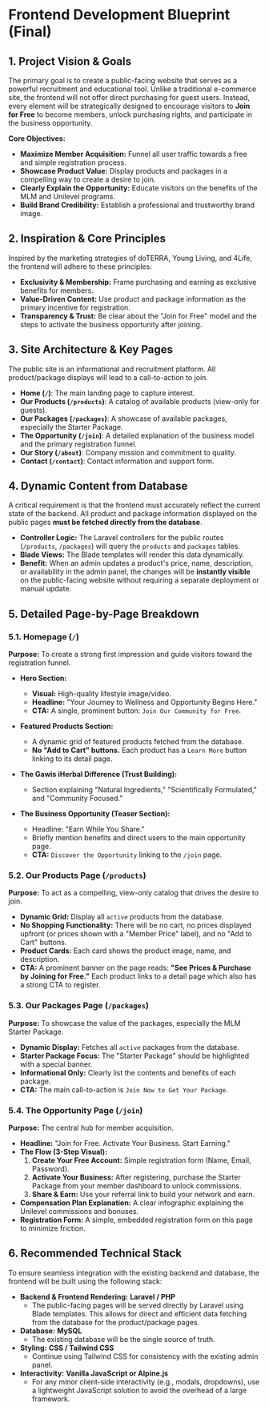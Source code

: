 # Frontend Development Blueprint (Final)

## 1. Project Vision & Goals

The primary goal is to create a public-facing website that serves as a powerful recruitment and educational tool. Unlike a traditional e-commerce site, the frontend will not offer direct purchasing for guest users. Instead, every element will be strategically designed to encourage visitors to **Join for Free** to become members, unlock purchasing rights, and participate in the business opportunity.

**Core Objectives:**
- **Maximize Member Acquisition:** Funnel all user traffic towards a free and simple registration process.
- **Showcase Product Value:** Display products and packages in a compelling way to create a desire to join.
- **Clearly Explain the Opportunity:** Educate visitors on the benefits of the MLM and Unilevel programs.
- **Build Brand Credibility:** Establish a professional and trustworthy brand image.

## 2. Inspiration & Core Principles

Inspired by the marketing strategies of doTERRA, Young Living, and 4Life, the frontend will adhere to these principles:

- **Exclusivity & Membership:** Frame purchasing and earning as exclusive benefits for members.
- **Value-Driven Content:** Use product and package information as the primary incentive for registration.
- **Transparency & Trust:** Be clear about the "Join for Free" model and the steps to activate the business opportunity after joining.

## 3. Site Architecture & Key Pages

The public site is an informational and recruitment platform. All product/package displays will lead to a call-to-action to join.

- **Home (`/`)**: The main landing page to capture interest.
- **Our Products (`/products`)**: A catalog of available products (view-only for guests).
- **Our Packages (`/packages`)**: A showcase of available packages, especially the Starter Package.
- **The Opportunity (`/join`)**: A detailed explanation of the business model and the primary registration funnel.
- **Our Story (`/about`)**: Company mission and commitment to quality.
- **Contact (`/contact`)**: Contact information and support form.

## 4. Dynamic Content from Database

A critical requirement is that the frontend must accurately reflect the current state of the backend. All product and package information displayed on the public pages **must be fetched directly from the database**.

- **Controller Logic:** The Laravel controllers for the public routes (`/products`, `/packages`) will query the `products` and `packages` tables.
- **Blade Views:** The Blade templates will render this data dynamically.
- **Benefit:** When an admin updates a product's price, name, description, or availability in the admin panel, the changes will be **instantly visible** on the public-facing website without requiring a separate deployment or manual update.

## 5. Detailed Page-by-Page Breakdown

### 5.1. Homepage (`/`)
**Purpose:** To create a strong first impression and guide visitors toward the registration funnel.

- **Hero Section:**
  - **Visual:** High-quality lifestyle image/video.
  - **Headline:** "Your Journey to Wellness and Opportunity Begins Here."
  - **CTA:** A single, prominent button: `Join Our Community for Free`.

- **Featured Products Section:**
  - A dynamic grid of featured products fetched from the database.
  - **No "Add to Cart" buttons.** Each product has a `Learn More` button linking to its detail page.

- **The Gawis iHerbal Difference (Trust Building):**
  - Section explaining "Natural Ingredients," "Scientifically Formulated," and "Community Focused."

- **The Business Opportunity (Teaser Section):**
  - Headline: "Earn While You Share."
  - Briefly mention benefits and direct users to the main opportunity page.
  - **CTA:** `Discover the Opportunity` linking to the `/join` page.

### 5.2. Our Products Page (`/products`)
**Purpose:** To act as a compelling, view-only catalog that drives the desire to join.

- **Dynamic Grid:** Display all `active` products from the database.
- **No Shopping Functionality:** There will be no cart, no prices displayed upfront (or prices shown with a "Member Price" label), and no "Add to Cart" buttons.
- **Product Cards:** Each card shows the product image, name, and description.
- **CTA:** A prominent banner on the page reads: **"See Prices & Purchase by Joining for Free."** Each product links to a detail page which also has a strong CTA to register.

### 5.3. Our Packages Page (`/packages`)
**Purpose:** To showcase the value of the packages, especially the MLM Starter Package.

- **Dynamic Display:** Fetches all `active` packages from the database.
- **Starter Package Focus:** The "Starter Package" should be highlighted with a special banner.
- **Informational Only:** Clearly list the contents and benefits of each package.
- **CTA:** The main call-to-action is `Join Now to Get Your Package`.

### 5.4. The Opportunity Page (`/join`)
**Purpose:** The central hub for member acquisition.

- **Headline:** "Join for Free. Activate Your Business. Start Earning."
- **The Flow (3-Step Visual):**
  1.  **Create Your Free Account:** Simple registration form (Name, Email, Password).
  2.  **Activate Your Business:** After registering, purchase the Starter Package from your member dashboard to unlock commissions.
  3.  **Share & Earn:** Use your referral link to build your network and earn.
- **Compensation Plan Explanation:** A clear infographic explaining the Unilevel commissions and bonuses.
- **Registration Form:** A simple, embedded registration form on this page to minimize friction.

## 6. Recommended Technical Stack

To ensure seamless integration with the existing backend and database, the frontend will be built using the following stack:

- **Backend & Frontend Rendering:** **Laravel / PHP**
  - The public-facing pages will be served directly by Laravel using Blade templates. This allows for direct and efficient data fetching from the database for the product/package pages.
- **Database:** **MySQL**
  - The existing database will be the single source of truth.
- **Styling:** **CSS / Tailwind CSS**
  - Continue using Tailwind CSS for consistency with the existing admin panel.
- **Interactivity:** **Vanilla JavaScript or Alpine.js**
  - For any minor client-side interactivity (e.g., modals, dropdowns), use a lightweight JavaScript solution to avoid the overhead of a large framework.
